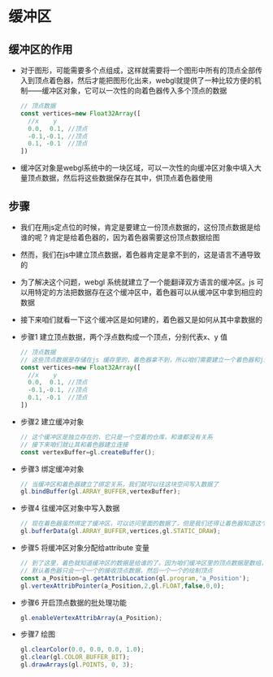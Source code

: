 # 缓冲区

## 缓冲区的作用

+ 对于图形，可能需要多个点组成，这样就需要将一个图形中所有的顶点全部传入到顶点着色器，然后才能把图形化出来，webgl就提供了一种比较方便的机制——缓冲区对象，它可以一次性的向着色器传入多个顶点的数据

  ```js
  // 顶点数据
  const vertices=new Float32Array([
    //x    y
    0.0,  0.1, //顶点
    -0.1,-0.1, //顶点
    0.1, -0.1  //顶点
  ])
  ```

+ 缓冲区对象是webgl系统中的一块区域，可以一次性的向缓冲区对象中填入大量顶点数据，然后将这些数据保存在其中，供顶点着色器使用

## 步骤

+ 我们在用js定点位的时候，肯定是要建立一份顶点数据的，这份顶点数据是给谁的呢？肯定是给着色器的，因为着色器需要这份顶点数据绘图

+ 然而，我们在js中建立顶点数据，着色器肯定是拿不到的，这是语言不通导致的

+ 为了解决这个问题，webgl 系统就建立了一个能翻译双方语言的缓冲区。js 可以用特定的方法把数据存在这个缓冲区中，着色器可以从缓冲区中拿到相应的数据

+ 接下来咱们就看一下这个缓冲区是如何建的，着色器又是如何从其中拿数据的

+ 步骤1 建立顶点数据，两个浮点数构成一个顶点，分别代表x、y 值

  ```js
  // 顶点数据
  // 这些顶点数据是存储在js 缓存里的，着色器拿不到，所以咱们需要建立一个着色器和js 都能进入的公共区
  const vertices=new Float32Array([
    //x    y
    0.0,  0.1, //顶点
    -0.1,-0.1, //顶点
    0.1, -0.1  //顶点
  ])
  ```

+ 步骤2 建立缓冲对象

  ```js
  // 这个缓冲区是独立存在的，它只是一个空着的仓库，和谁都没有关系
  // 接下来咱们就让其和着色器建立连接
  const vertexBuffer=gl.createBuffer();
  ```

+ 步骤3 绑定缓冲对象

  ```js
  // 当缓冲区和着色器建立了绑定关系，我们就可以往这块空间写入数据了
  gl.bindBuffer(gl.ARRAY_BUFFER,vertexBuffer);
  ```

+ 步骤4 往缓冲区对象中写入数据

  ```js
  // 现在着色器虽然绑定了缓冲区，可以访问里面的数据了，但是我们还得让着色器知道这个仓库是给哪个变量的，比如咱们这里用于控制点位的attribute 变量。这样做是为了提高绘图效率
  gl.bufferData(gl.ARRAY_BUFFER,vertices,gl.STATIC_DRAW);
  ```

+ 步骤5 将缓冲区对象分配给attribute 变量

  ```js
  // 到了这里，着色就知道缓冲区的数据是给谁的了。因为咱们缓冲区里的顶点数据是数组，里面有多个顶点。所以我们得开启一个让着色器批量处理顶点数据的属性
  // 默认着色器只会一个一个的接收顶点数据，然后一个一个的绘制顶点
  const a_Position=gl.getAttribLocation(gl.program,'a_Position');
  gl.vertexAttribPointer(a_Position,2,gl.FLOAT,false,0,0);
  ```

+ 步骤6 开启顶点数据的批处理功能

  ```js
  gl.enableVertexAttribArray(a_Position);
  ```

+ 步骤7 绘图

  ```js
  gl.clearColor(0.0, 0.0, 0.0, 1.0);
  gl.clear(gl.COLOR_BUFFER_BIT);
  gl.drawArrays(gl.POINTS, 0, 3);
  ```
